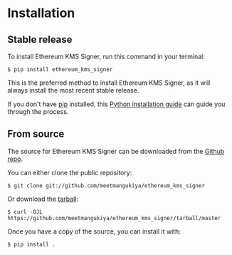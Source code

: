 # Installation

## Stable release

To install Ethereum KMS Signer, run this command in your
terminal:

``` console
$ pip install ethereum_kms_signer
```

This is the preferred method to install Ethereum KMS Signer, as it will always install the most recent stable release.

If you don't have [pip][] installed, this [Python installation guide][]
can guide you through the process.

## From source

The source for Ethereum KMS Signer can be downloaded from
the [Github repo][].

You can either clone the public repository:

``` console
$ git clone git://github.com/meetmangukiya/ethereum_kms_signer
```

Or download the [tarball][]:

``` console
$ curl -OJL https://github.com/meetmangukiya/ethereum_kms_signer/tarball/master
```

Once you have a copy of the source, you can install it with:

``` console
$ pip install .
```

  [pip]: https://pip.pypa.io
  [Python installation guide]: http://docs.python-guide.org/en/latest/starting/installation/
  [Github repo]: https://github.com/meetmangukiya/ethereum_kms_signer
  [tarball]: https://github.com/meetmangukiya/ethereum_kms_signer/tarball/master

